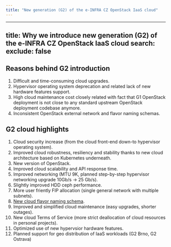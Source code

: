 ```yaml
---
title: "New generation (G2) of the e-INFRA CZ OpenStack IaaS cloud"
---
```

---

title: Why we introduce new generation (G2) of the e-INFRA CZ OpenStack IaaS cloud
search:
  exclude: false
---
## Reasons behind G2 introduction

1. Difficult and time-consuming cloud upgrades.
2. Hypervisor operating system deprecation and related lack of new hardware features support.
3. High cloud maintenance cost closely related with fact that G1 OpenStack deployment is not close to any standard upstream OpenStack deployment codebase anymore.
4. Inconsistent OpenStack external network and flavor naming schemas.

## G2 cloud highlights

1. Cloud security increase (from the cloud front-end down-to hypervisor operating system).
2. Improved cloud robustness, resiliency and stability thanks to new cloud architecture based on Kubernetes underneath.
3. New version of OpenStack.
4. Improved cloud scalability and API response time.
5. Improved networking (MTU 9K, planned step-by-step hypervisor networking upgrade 10Gb/s -> 25 Gb/s).
6. Slightly improved HDD ceph performance.
7. More user friently FIP allocation (single general network with multiple subnets).
8. [New cloud flavor naming schema](./brno-g2-site/flavors.md#flavor-types-and-naming-schema).
9. Improved and simplified cloud maintenance (easy upgrades, shorter outages).
10. New cloud Terms of Service (more strict deallocation of cloud resources in personal projects). 
11. Optimized use of new hypervsior hardware features.
12. Planned support for geo distribution of IaaS workloads (G2 Brno, G2 Ostrava)
